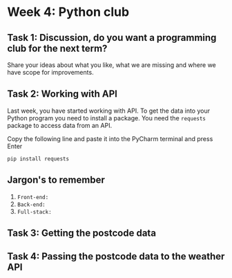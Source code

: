 # Week 4: Python club


## Task 1: Discussion, do you want a programming club for the next term?
Share your ideas about what you like, what we are missing and where we have
scope for improvements. 

## Task 2: Working with API
Last week, you have started working with API. To get the data into your Python 
program you need to install a package. You need the `requests` package to access
data from an API.

Copy the following line and paste it into the PyCharm terminal and press Enter

`pip install requests`

## Jargon's to remember
1. `Front-end:`
2. `Back-end:`
3. `Full-stack:`

## Task 3: Getting the postcode data

## Task 4: Passing the postcode data to the weather API

